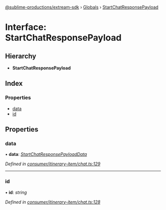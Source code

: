 [@sublime-productions/extream-sdk](../README.md) › [Globals](../globals.md) › [StartChatResponsePayload](startchatresponsepayload.md)

# Interface: StartChatResponsePayload

## Hierarchy

* **StartChatResponsePayload**

## Index

### Properties

* [data](startchatresponsepayload.md#data)
* [id](startchatresponsepayload.md#id)

## Properties

###  data

• **data**: *[StartChatResponsePayloadData](startchatresponsepayloaddata.md)*

*Defined in [consumer/itinerary-item/chat.ts:129](https://github.com/Extream-SaaS/ex-sdk/blob/991f539/src/consumer/itinerary-item/chat.ts#L129)*

___

###  id

• **id**: *string*

*Defined in [consumer/itinerary-item/chat.ts:128](https://github.com/Extream-SaaS/ex-sdk/blob/991f539/src/consumer/itinerary-item/chat.ts#L128)*
